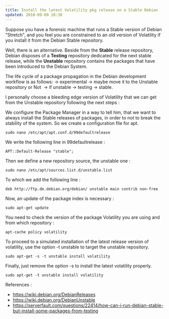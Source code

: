 ```yaml
---
title: Install the latest Volatility pkg release on a Stable Debian 
updated: 2018-09-09 10:38
---
```


Suppose you have a forensic machine that runs a Stable version of Debian "Stretch", and you feel you are constrained to an old version of Volatility if you install it from the Debian Stable repository.

Well, there is an alternative. Beside from the **Stable** release repository, Debian disposes of a **Testing** repository dedicated for the next stable release, while the **Unstable** repository contains the packages that have been introduced to the Debian System.

The life cycle of a package propagation in the Debian development workflow is as follows: → experimental → maybe move it to the Unstable repository or Not  → if unstable → testing → stable.

I personally choose a bleeding edge version of Volatility that we can get from the Unstable repository following the next steps :

We configure the Package Manager in a way to tell him, that we want to always install the Stable releases of packages, in order to not to break the stability of the system. So we create a configuration file for apt.
```
sudo nano /etc/apt/apt.conf.d/99defaultrelease
```
We write the following line in 99defaultrelease :
```
APT::Default-Release "stable";
```
Then we define a new repository source, the unstable one :
```
sudo nano /etc/apt/sources.list.d/unstable.list
```
To which we add the following line :
```
deb http://ftp.de.debian.org/debian/ unstable main contrib non-free
```
Now, an update of the package index is necessary :
```
sudo apt-get update
```
You need to check the version of the package Volatility you are using and from which repository :
```
apt-cache policy volatility
```
To proceed to a simulated installation of the latest release version of volatility, use the option -t unstable to target the unstable repository.
```
sudo apt-get -s -t unstable install volatility
```
Finally, just remove the option -s to install the latest volatility properly.
```
sudo apt-get -t unstable install volatility
```

References :
 - https://wiki.debian.org/DebianReleases
 - https://wiki.debian.org/DebianUnstable
 - https://serverfault.com/questions/22414/how-can-i-run-debian-stable-but-install-some-packages-from-testing